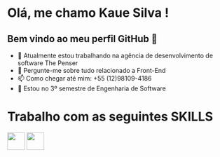 # Olá, me chamo Kaue Silva ! 
## Bem vindo ao meu perfil GitHub 👋

<!--
**kaue-dotcom/kaue-dotcom** is a ✨ _special_ ✨ repository because its `README.md` (this file) appears on your GitHub profile.

Here are some ideas to get you started:
-->

- 🔭 Atualmente estou trabalhando na agência de desenvolvimento de software The Penser
- 💬 Pergunte-me sobre tudo relacionado a Front-End
- 📫 Como chegar até mim: +55 (12)98109-4186
- 🔭 Estou no 3º semestre de Engenharia de Software

# Trabalho com as seguintes SKILLS

<img loading="lazy" src="https://upload.wikimedia.org/wikipedia/commons/6/6a/JavaScript-logo.png" width="40" height="40"/> <img loading="lazy" src="https://upload.wikimedia.org/wikipedia/commons/thumb/2/27/PHP-logo.svg/2560px-PHP-logo.svg.png" width="40" height="40"/>
